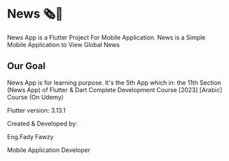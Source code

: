 # News 🗞️📰

News App is a Flutter Project For Mobile Application.
News is a Simple Mobile Application to View Global News

## Our Goal

News App is for learning purpose.
It's the 5th App which in:
the 11th Section (News App)
of Flutter & Dart Complete Development Course [2023] [Arabic] Course (On Udemy)

Flutter version: 3.13.1

Created & Developed by:

Eng.Fady Fawzy

Mobile Application Developer
